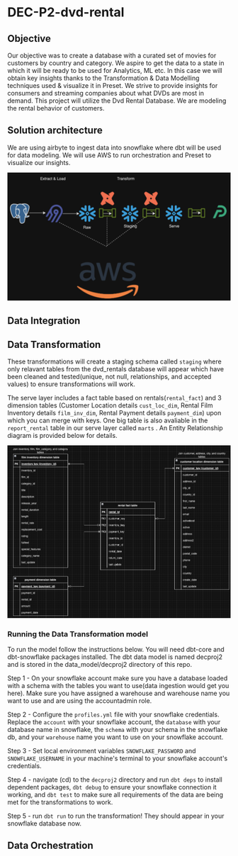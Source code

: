 # DEC-P2-dvd-rental

## Objective
Our objective was to create a database with a curated set of movies for customers by country and category. We aspire to get the data to a state in which it will be ready to be used for Analytics, ML etc. In this case we will obtain key insights thanks to the Transformation &  Data Modelling techniques used & visualize it in Preset. We strive to provide insights for consumers and streaming companies about what DVDs are most in demand. This project will utilize the Dvd Rental Database. We are modeling the rental behavior of customers.

## Solution architecture
We are using airbyte to ingest data into snowflake where dbt will be used for data modeling. We will use AWS to run orchestration and Preset to visualize our insights.

![Solution Architechture Graph](media/solution_arch.png)

## Data Integration


## Data Transformation
These transformations will create a staging schema called `staging` where only relavant tables from the dvd_rentals database will appear which have been cleaned and tested(unique, not null, relationships, and accepted values) to ensure transformations will work.

The serve layer includes a fact table based on rentals(`rental_fact`) and 3 dimension tables (Customer Location details `cust_loc_dim`, Rental Film Inventory details `film_inv_dim`, Rental Payment details `payment_dim`) upon which you can merge with keys. One big table is also avaliable in the `report_rental` table in our serve layer called `marts` . An Entity Relationship diagram is provided below for details.

![Entity Relationship diagram](media/ER_diagram.png)

### Running the Data Transformation model
To run the model follow the instructions below.
You will need dbt-core and dbt-snowflake packages installed.
The dbt data model is named decproj2 and is stored in the data_model/decproj2 directory of this repo. 

Step 1 - On your snowflake account make sure you have a database loaded with a schema with the tables you want to use(data ingestion would get you here). Make sure you have assigned a warehouse and warehouse name you want to use and are using the accountadmin role.

Step 2 - Configure the `profiles.yml` file with your snowflake credentials. Replace the `account` with your snowflake account, the `database` with your database name in snowflake, the `schema` with your schema in the snowflake db, and your `warehouse` name you want to use on your snowflake account.

Step 3 - Set local environment variables `SNOWFLAKE_PASSWORD` and `SNOWFLAKE_USERNAME` in your machine's terminal to your snowflake account's credentials.

Step 4 - navigate (cd) to the `decproj2` directory and run `dbt deps` to install dependent packages, `dbt debug` to ensure your snowflake connection it working, and `dbt test` to make sure all requirements of the data are being met for the transformations to work.

Step 5 - run `dbt run` to run the transformation! They should appear in your snowflake database now.

## Data Orchestration